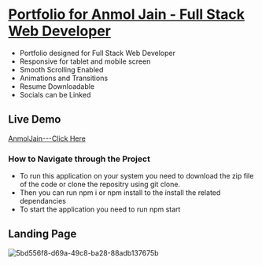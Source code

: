 # [Portfolio for Anmol Jain - Full Stack Web Developer](https://anmoljain987.vercel.app)
- Portfolio designed for Full Stack Web Developer
- Responsive for tablet and mobile screen
- Smooth Scrolling Enabled
- Animations and Transitions
- Resume Downloadable
- Socials can be Linked

## Live Demo
[AnmolJain---Click Here](https://anmoljain987.vercel.app)

### How to Navigate through the Project
- To run this application on your system you need to download the zip file of the code or clone the repositry using git clone.
- Then you can run npm i or npm install to the install the related dependancies
- To start the application you need to run npm start
## Landing Page
![5bd556f8-d69a-49c8-ba28-88adb137675b](https://user-images.githubusercontent.com/96873348/169472738-6d1045d1-4aad-4e05-b05e-9f70836c734d.png)
